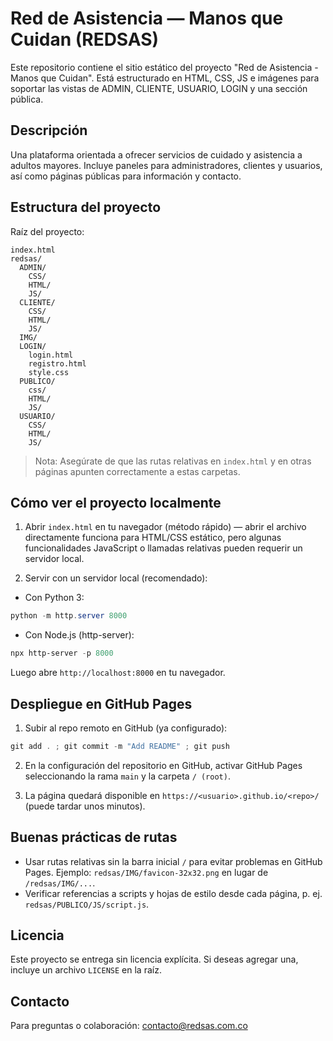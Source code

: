 # Red de Asistencia — Manos que Cuidan (REDSAS)

Este repositorio contiene el sitio estático del proyecto "Red de Asistencia - Manos que Cuidan". Está estructurado en HTML, CSS, JS e imágenes para soportar las vistas de ADMIN, CLIENTE, USUARIO, LOGIN y una sección pública.

## Descripción

Una plataforma orientada a ofrecer servicios de cuidado y asistencia a adultos mayores. Incluye paneles para administradores, clientes y usuarios, así como páginas públicas para información y contacto.

## Estructura del proyecto

Raíz del proyecto:

```
index.html
redsas/
  ADMIN/
    CSS/
    HTML/
    JS/
  CLIENTE/
    CSS/
    HTML/
    JS/
  IMG/
  LOGIN/
    login.html
    registro.html
    style.css
  PUBLICO/
    css/
    HTML/
    JS/
  USUARIO/
    CSS/
    HTML/
    JS/
```

> Nota: Asegúrate de que las rutas relativas en `index.html` y en otras páginas apunten correctamente a estas carpetas.

## Cómo ver el proyecto localmente

1. Abrir `index.html` en tu navegador (método rápido) — abrir el archivo directamente funciona para HTML/CSS estático, pero algunas funcionalidades JavaScript o llamadas relativas pueden requerir un servidor local.

2. Servir con un servidor local (recomendado):

- Con Python 3:

```powershell
python -m http.server 8000
```

- Con Node.js (http-server):

```powershell
npx http-server -p 8000
```

Luego abre `http://localhost:8000` en tu navegador.

## Despliegue en GitHub Pages

1. Subir al repo remoto en GitHub (ya configurado):

```powershell
git add . ; git commit -m "Add README" ; git push
```

2. En la configuración del repositorio en GitHub, activar GitHub Pages seleccionando la rama `main` y la carpeta `/ (root)`.

3. La página quedará disponible en `https://<usuario>.github.io/<repo>/` (puede tardar unos minutos).

## Buenas prácticas de rutas

- Usar rutas relativas sin la barra inicial `/` para evitar problemas en GitHub Pages. Ejemplo: `redsas/IMG/favicon-32x32.png` en lugar de `/redsas/IMG/...`.
- Verificar referencias a scripts y hojas de estilo desde cada página, p. ej. `redsas/PUBLICO/JS/script.js`.

## Licencia

Este proyecto se entrega sin licencia explícita. Si deseas agregar una, incluye un archivo `LICENSE` en la raíz.

## Contacto

Para preguntas o colaboración: contacto@redsas.com.co
